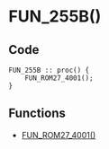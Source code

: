 # FUN_255B()

## Code
```
FUN_255B :: proc() {
	FUN_ROM27_4001();
}
```
## Functions
- [FUN_ROM27_4001()](bank27/FUN_4001.md)